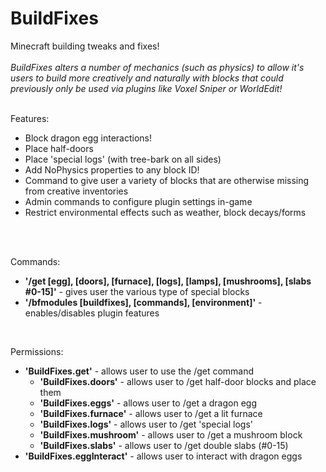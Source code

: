 BuildFixes
==========
Minecraft building tweaks and fixes!<br/>
<br/>
<i>BuildFixes alters a number of mechanics (such as physics) to allow it's users to build more creatively 
and naturally with blocks that could previously only be used via plugins like Voxel Sniper or WorldEdit!</i><br/>
<br/>

Features:
- Block dragon egg interactions!
- Place half-doors
- Place 'special logs' (with tree-bark on all sides)
- Add NoPhysics properties to any block ID!
- Command to give user a variety of blocks that are otherwise missing from creative inventories
- Admin commands to configure plugin settings in-game<br/>
- Restrict environmental effects such as weather, block decays/forms
<br/>
<br/>

Commands:<br/>
- <b>'/get [egg], [doors], [furnace], [logs], [lamps], [mushrooms], [slabs #0-15]'</b> - gives user the various type of special blocks
- <b>'/bfmodules [buildfixes], [commands], [environment]'</b> - enables/disables plugin features<br/>
<br/>


Permissions:<br/>
- <b>'BuildFixes.get'</b> - allows user to use the /get command
  - <b>'BuildFixes.doors'</b> - allows user to /get half-door blocks and place them
  - <b>'BuildFixes.eggs'</b> - allows user to /get a dragon egg
  - <b>'BuildFixes.furnace'</b> - allows user to /get a lit furnace
  - <b>'BuildFixes.logs'</b> - allows user to /get 'special logs'
  - <b>'BuildFixes.mushroom'</b> - allows user to /get a mushroom block
  - <b>'BuildFixes.slabs'</b> - allows user to /get double slabs (#0-15)
- <b>'BuildFixes.eggInteract'</b> - allows user to interact with dragon eggs
